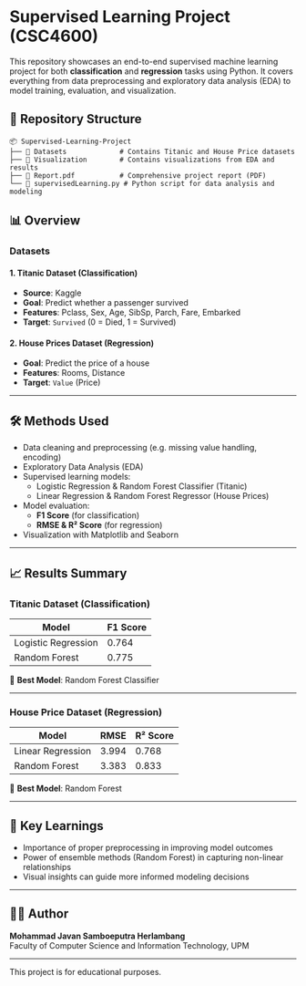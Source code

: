 # Supervised Learning Project (CSC4600)

This repository showcases an end-to-end supervised machine learning project for both **classification** and **regression** tasks using Python. It covers everything from data preprocessing and exploratory data analysis (EDA) to model training, evaluation, and visualization.

## 📁 Repository Structure

```
📦 Supervised-Learning-Project
├── 📂 Datasets             # Contains Titanic and House Price datasets
├── 📂 Visualization        # Contains visualizations from EDA and results
├── 📄 Report.pdf           # Comprehensive project report (PDF)
└── 📄 supervisedLearning.py # Python script for data analysis and modeling
```

## 📊 Overview

### Datasets

#### 1. Titanic Dataset (Classification)
- **Source**: Kaggle
- **Goal**: Predict whether a passenger survived
- **Features**: Pclass, Sex, Age, SibSp, Parch, Fare, Embarked
- **Target**: `Survived` (0 = Died, 1 = Survived)

#### 2. House Prices Dataset (Regression)
- **Goal**: Predict the price of a house
- **Features**: Rooms, Distance
- **Target**: `Value` (Price)

---

## 🛠️ Methods Used

- Data cleaning and preprocessing (e.g. missing value handling, encoding)
- Exploratory Data Analysis (EDA)
- Supervised learning models:
  - Logistic Regression & Random Forest Classifier (Titanic)
  - Linear Regression & Random Forest Regressor (House Prices)
- Model evaluation:
  - **F1 Score** (for classification)
  - **RMSE & R² Score** (for regression)
- Visualization with Matplotlib and Seaborn

---

## 📈 Results Summary

### Titanic Dataset (Classification)
| Model                | F1 Score |
|---------------------|----------|
| Logistic Regression | 0.764    |
| Random Forest       | 0.775    |

🎯 **Best Model**: Random Forest Classifier

---

### House Price Dataset (Regression)
| Model              | RMSE  | R² Score |
|-------------------|-------|----------|
| Linear Regression | 3.994 | 0.768    |
| Random Forest     | 3.383 | 0.833    |

🎯 **Best Model**: Random Forest

---


## 📌 Key Learnings

- Importance of proper preprocessing in improving model outcomes
- Power of ensemble methods (Random Forest) in capturing non-linear relationships
- Visual insights can guide more informed modeling decisions

---

## 👨‍🎓 Author

**Mohammad Javan Samboeputra Herlambang**  
Faculty of Computer Science and Information Technology, UPM  

---

This project is for educational purposes.
